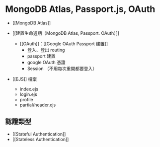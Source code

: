 # MongoDB Atlas, Passport.js, OAuth
- [[MongoDB Atlas]]
- [[建置生命週期（MongoDB Atlas, Passport. OAuth）]]
	- [[OAuth]]：[[Google OAuth Passport 建置]]
		- 登入、登出 routing
		- passport 建置
		- google OAuth 憑證
		- Session （不用每次重開都要登入）






- [[EJS]] 檔案
	- index.ejs
	- login.ejs
	- profile
	- partial/header.ejs

## 認證類型
- [[Stateful Authentication]]
- [[Stateless Authentication]]
